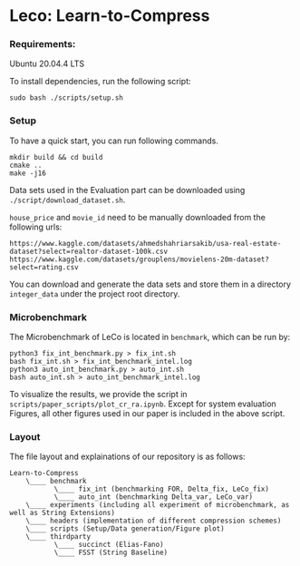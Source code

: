 # Leco: Learn-to-Compress

### Requirements:
Ubuntu 20.04.4 LTS

To install dependencies, run the following script:
```
sudo bash ./scripts/setup.sh
```

### Setup
To have a quick start, you can run following commands.
```
mkdir build && cd build
cmake ..
make -j16
```

Data sets used in the Evaluation part can be downloaded using `./script/download_dataset.sh`.

`house_price` and `movie_id` need to be manually downloaded from the following urls:
```
https://www.kaggle.com/datasets/ahmedshahriarsakib/usa-real-estate-dataset?select=realtor-dataset-100k.csv
https://www.kaggle.com/datasets/grouplens/movielens-20m-dataset?select=rating.csv
```
You can download and generate the data sets and store them in a directory `integer_data` under the project root directory.

### Microbenchmark
The Microbenchmark of LeCo is located in `benchmark`, which can be run by:
```
python3 fix_int_benchmark.py > fix_int.sh
bash fix_int.sh > fix_int_benchmark_intel.log
python3 auto_int_benchmark.py > auto_int.sh
bash auto_int.sh > auto_int_benchmark_intel.log
```
To visualize the results, we provide the script in `scripts/paper_scripts/plot_cr_ra.ipynb`.
Except for system evaluation Figures, all other figures used in our paper is included in the above script.

### Layout
The file layout and explainations of our repository is as follows:
```
Learn-to-Compress
    \____ benchmark 
           \____ fix_int (benchmarking FOR, Delta_fix, LeCo_fix)
           \____ auto_int (benchmarking Delta_var, LeCo_var)
    \____ experiments (including all experiment of microbenchmark, as well as String Extensions)
    \____ headers (implementation of different compression schemes)
    \____ scripts (Setup/Data generation/Figure plot)
    \____ thirdparty
           \____ succinct (Elias-Fano)
           \____ FSST (String Baseline)
       
```
